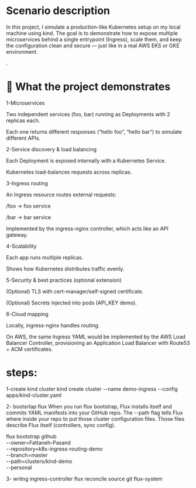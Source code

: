 # Scenario description

In this project, I simulate a production-like Kubernetes setup on my local machine using kind.
The goal is to demonstrate how to expose multiple microservices behind a single entrypoint (Ingress), scale them, and keep the configuration clean and secure — just like in a real AWS EKS or GKE environment.

.

# 🚀 What the project demonstrates

1-Microservices

Two independent services (foo, bar) running as Deployments with 2 replicas each.

Each one returns different responses (“hello foo”, “hello bar”) to simulate different APIs.

2-Service discovery & load balancing

Each Deployment is exposed internally with a Kubernetes Service.

Kubernetes load-balances requests across replicas.

3-Ingress routing

An Ingress resource routes external requests:

/foo → foo service

/bar → bar service

Implemented by the ingress-nginx controller, which acts like an API gateway.

4-Scalability

Each app runs multiple replicas.

Shows how Kubernetes distributes traffic evenly.

5-Security & best practices (optional extension)

(Optional) TLS with cert-manager/self-signed certificate.

(Optional) Secrets injected into pods (API_KEY demo).

6-Cloud mapping

Locally, ingress-nginx handles routing.

On AWS, the same Ingress YAML would be implemented by the AWS Load Balancer Controller, provisioning an Application Load Balancer with Route53 + ACM certificates.

# steps:

1-create kind cluster
kind create cluster --name demo-ingress --config apps/kind-cluster.yaml

2- bootsrtap flux 
When you run flux bootstrap, Flux installs itself and commits YAML manifests into your GitHub repo.
The --path flag tells Flux where inside your repo to put those cluster configuration files.
Those files describe Flux itself (controllers, sync config).

flux bootstrap github \
  --owner=Fattaneh-Pasand \
  --repository=k8s-ingress-routing-demo \
  --branch=master\
  --path=clusters/kind-demo \
  --personal

3- writng ingress-controller 
flux reconcile source git flux-system